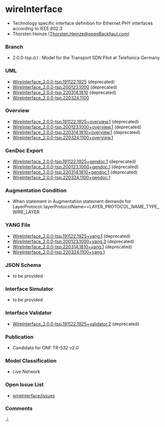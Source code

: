 # wireInterface
- Technology specific interface definition for Ethernet PHY interfaces according to IEEE 802.3
- Thorsten Heinze (Thorsten.Heinze@openBackhaul.com)

### Branch
- 2.0.0-tsp.d.t : Model for the Transport SDN Pilot at Telefonica Germany

### UML
- [WireInterface_2.0.0-tsp.191122.1925](./WireInterface_2.0.0-tsp.191122.1925.zip) (deprecated)
- [WireInterface_2.0.0-tsp.200123.1000](./WireInterface_2.0.0-tsp.200123.1000.zip) (deprecated)
- [WireInterface_2.0.0-tsp.220314.1810](./WireInterface_2.0.0-tsp.220314.1810.zip) (deprecated)
- [WireInterface_2.0.0-tsp.220324.1100](./WireInterface_2.0.0-tsp.220324.1100.zip)

### Overview 
- [WireInterface_2.0.0-tsp.191122.1925+overview.1](./WireInterface_2.0.0-tsp.191122.1925+overview.1.png) (deprecated)
- [WireInterface_2.0.0-tsp.200123.1000+overview.1](./WireInterface_2.0.0-tsp.200123.1000+overview.1.png) (deprecated)
- [WireInterface_2.0.0-tsp.220314.1810+overview.1](./WireInterface_2.0.0-tsp.220314.1810+overview.1.png) (deprecated)
- [WireInterface_2.0.0-tsp.220324.1100+overview.1](./WireInterface_2.0.0-tsp.220324.1100+overview.1.png)

### GenDoc Export
- [WireInterface_2.0.0-tsp.191122.1925+gendoc.1](./WireInterface_2.0.0-tsp.191122.1925+gendoc.1.docx) (deprecated)
- [WireInterface_2.0.0-tsp.200123.1000+gendoc.1](./WireInterface_2.0.0-tsp.200123.1000+gendoc.1.docx) (deprecated)
- [WireInterface_2.0.0-tsp.220314.1810+gendoc.1](./WireInterface_2.0.0-tsp.220314.1810+gendoc.1.docx) (deprecated)
- [WireInterface_2.0.0-tsp.220324.1100+gendoc.1](./WireInterface_2.0.0-tsp.220324.1100+gendoc.1.docx)

### Augmentation Condition
- When statement in Augmentation statement demands for LayerProtocol::layerProtocolName==LAYER_PROTOCOL_NAME_TYPE_WIRE_LAYER

### YANG File
- [WireInterface_2.0.0-tsp.191122.1925+yang.1](./WireInterface_2.0.0-tsp.191122.1925+yang.1.zip) (deprecated)
- [WireInterface_2.0.0-tsp.200123.1000+yang.3](./WireInterface_2.0.0-tsp.200123.1000+yang.3.zip) (deprecated)
- [WireInterface_2.0.0-tsp.220314.1810+yang.1](./WireInterface_2.0.0-tsp.220314.1810+yang.1.zip) (deprecated)
- [WireInterface_2.0.0-tsp.220324.1100+yang.1](./WireInterface_2.0.0-tsp.220324.1100+yang.1.zip)

### JSON Schema
- to be provided

### Interface Simulator
- to be provided

### Interface Validator
- [WireInterface_2.0.0-tsp.191122.1925+validator.2](./WireInterface_2.0.0-tsp.191122.1925+validator.2.zip) (deprecated)

### Publication
- Candidate for ONF TR-532 v2.0 

### Model Classification
- Live Network

### Open Issue List
- [wireInterface/issues](../../issues)

### Comments 
./.
